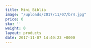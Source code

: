 ```yaml
---
title: Mini Biblia
image: "/uploads/2017/11/07/br4.jpg"
price: 0
sku: ''
weight: 0
layout: products
date: 2017-11-07 14:40:23 +0000
---
```

